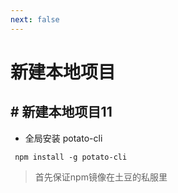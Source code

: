```yaml
---
next: false
---
```

# 新建本地项目
## # 新建本地项目11
+ 全局安装 potato-cli

``` 
 npm install -g potato-cli
 ```
>首先保证npm镜像在土豆的私服里
